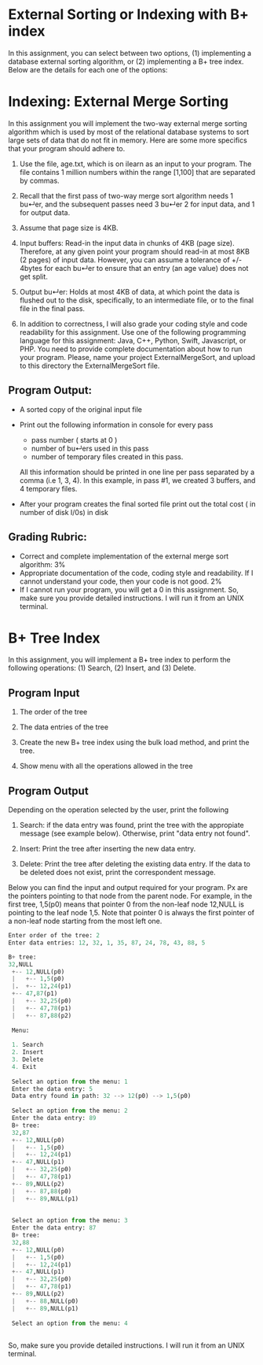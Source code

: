 # External Sorting or Indexing with B+ index 

In this assignment, you can select between two options, 
(1) implementing a database external sorting algorithm, or 
(2) implementing a B+ tree index. Below are the details for each one of the options:

# Indexing: External Merge Sorting 

In this assignment you will implement the two-way external merge sorting algorithm which is used by
most of the relational database systems to sort large sets of data that do not fit in memory. Here are some
more specifics that your program should adhere to.

1. Use the file, age.txt, which is on ilearn as an input to your program. The file contains 1 million
numbers within the range [1,100] that are separated by commas.

2. Recall that the first pass of two-way merge sort algorithm needs 1 bu↵er, and the subsequent passes
need 3 bu↵er 2 for input data, and 1 for output data.

3. Assume that page size is 4KB.

4. Input buffers: Read-in the input data in chunks of 4KB (page size). Therefore, at any given point
your program should read-in at most 8KB (2 pages) of input data. However, you can assume a
tolerance of +/- 4bytes for each bu↵er to ensure that an entry (an age value) does not get split.

5. Output bu↵er: Holds at most 4KB of data, at which point the data is flushed out to the disk,
specifically, to an intermediate file, or to the final file in the final pass.

6. In addition to correctness, I will also grade your coding style and code readability for this assignment.
Use one of the following programming language for this assignment: Java, C++, Python, Swift,
Javascript, or PHP. You need to provide complete documentation about how to run your program. Please, name your project ExternalMergeSort, and upload to this directory the ExternalMergeSort file.

## Program Output:
* A sorted copy of the original input file
* Print out the following information in console for every pass
    * pass number ( starts at 0 ) 
    * number of bu↵ers used in this pass 
    * number of temporary files created in this pass.
    
    All this information should be printed in one line per pass separated by a comma (i.e 1, 3, 4). In this example, in pass #1, we created 3 buffers, and 4 temporary files.
    
* After your program creates the final sorted file print out the total cost ( in number of disk I/0s) in disk


## Grading Rubric:
* Correct and complete implementation of the external merge sort algorithm: 3%
* Appropriate documentation of the code, coding style and readability. If I cannot understand your
code, then your code is not good. 2%
* If I cannot run your program, you will get a 0 in this assignment. So, make sure you provide detailed instructions. I will run it from an UNIX terminal.

# B+ Tree Index 

In this assignment, you will implement a B+ tree index to perform the following operations: (1) Search, (2) Insert, and (3) Delete. 

## Program Input 

1. The order of the tree 

2. The data entries of the tree 

3. Create the new B+ tree index using the bulk load method, and print the tree. 

4. Show menu with all the operations allowed in the tree

## Program Output 

Depending on the operation selected by the user, print the following

1. Search: if the data entry was found, print the tree with the appropiate message (see example below). Otherwise, print "data entry not found".

2. Insert: Print the tree after inserting the new data entry. 

3. Delete: Print the tree after deleting the existing data entry. If the data to be deleted does not exist, print the correspondent message. 

Below you can find the input and output required for your program. Px are the pointers pointing to that node from the parent node. For example, in the first tree, 1,5(p0) means that pointer 0 from the non-leaf node 12,NULL is pointing to the leaf node 1,5. Note that pointer 0 is always the first pointer of a non-leaf node starting from the most left one.

```python
Enter order of the tree: 2
Enter data entries: 12, 32, 1, 35, 87, 24, 78, 43, 88, 5

B+ tree: 
32,NULL 
 +-- 12,NULL(p0) 
 |   +-- 1,5(p0) 
 |.  +-- 12,24(p1)
 +-- 47,87(p1)
 |   +-- 32,25(p0)
 |   +-- 47,78(p1)
 |   +-- 87,88(p2)
 
 Menu:
 
 1. Search
 2. Insert
 3. Delete 
 4. Exit
 
 Select an option from the menu: 1
 Enter the data entry: 5
 Data entry found in path: 32 --> 12(p0) --> 1,5(p0)
 
 Select an option from the menu: 2
 Enter the data entry: 89
 B+ tree: 
 32,87
 +-- 12,NULL(p0) 
 |   +-- 1,5(p0)
 |   +-- 12,24(p1)
 +-- 47,NULL(p1)
 |   +-- 32,25(p0)
 |   +-- 47,78(p1)
 +-- 89,NULL(p2)
 |   +-- 87,88(p0)
 |   +-- 89,NULL(p1)
 
 
 Select an option from the menu: 3
 Enter the data entry: 87
 B+ tree: 
 32,88
 +-- 12,NULL(p0) 
 |   +-- 1,5(p0)
 |   +-- 12,24(p1)
 +-- 47,NULL(p1)
 |   +-- 32,25(p0)
 |   +-- 47,78(p1)
 +-- 89,NULL(p2)
 |   +-- 88,NULL(p0)
 |   +-- 89,NULL(p1)
 
 Select an option from the menu: 4
 
```

 So, make sure you provide detailed instructions. I will run it from an UNIX terminal.

